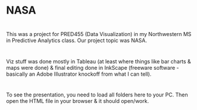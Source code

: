 # NASA
#
 This was a project for PRED455 (Data Visualization) in my Northwestern MS in Predictive Analytics class.
 Our project topic was NASA.
#
 Viz stuff was done mostly in Tableau (at least where things like bar charts & maps were done) & final editing done in InkScape 
  (freeware software - basically an Adobe Illustrator knockoff from what I can tell).
#
 To see the presentation, you need to load all folders here to your PC.  Then open the HTML file in your browser & it should open/work.
